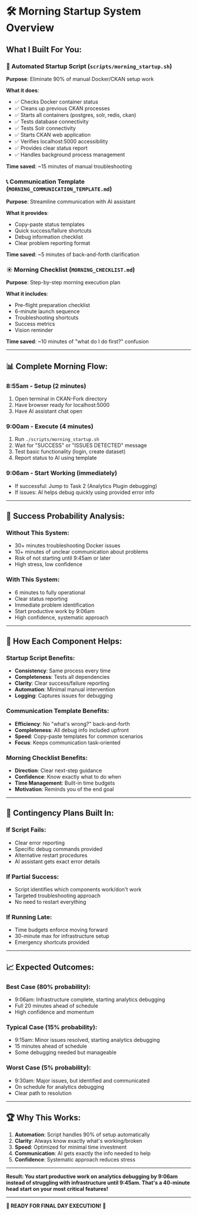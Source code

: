 # 🛠️ Morning Startup System Overview

## **What I Built For You:**

### **🤖 Automated Startup Script (`scripts/morning_startup.sh`)**
**Purpose**: Eliminate 90% of manual Docker/CKAN setup work

**What it does**:
- ✅ Checks Docker container status
- ✅ Cleans up previous CKAN processes  
- ✅ Starts all containers (postgres, solr, redis, ckan)
- ✅ Tests database connectivity
- ✅ Tests Solr connectivity
- ✅ Starts CKAN web application
- ✅ Verifies localhost:5000 accessibility
- ✅ Provides clear status report
- ✅ Handles background process management

**Time saved**: ~15 minutes of manual troubleshooting

### **📞 Communication Template (`MORNING_COMMUNICATION_TEMPLATE.md`)**
**Purpose**: Streamline communication with AI assistant

**What it provides**:
- Copy-paste status templates
- Quick success/failure shortcuts
- Debug information checklist
- Clear problem reporting format

**Time saved**: ~5 minutes of back-and-forth clarification

### **☀️ Morning Checklist (`MORNING_CHECKLIST.md`)**
**Purpose**: Step-by-step morning execution plan

**What it includes**:
- Pre-flight preparation checklist
- 6-minute launch sequence
- Troubleshooting shortcuts
- Success metrics
- Vision reminder

**Time saved**: ~10 minutes of "what do I do first?" confusion

---

## **📊 Complete Morning Flow:**

### **8:55am - Setup (2 minutes)**
1. Open terminal in CKAN-Fork directory
2. Have browser ready for localhost:5000
3. Have AI assistant chat open

### **9:00am - Execute (4 minutes)**
1. Run `./scripts/morning_startup.sh`
2. Wait for "SUCCESS" or "ISSUES DETECTED" message
3. Test basic functionality (login, create dataset)
4. Report status to AI using template

### **9:06am - Start Working (immediately)**
- If successful: Jump to Task 2 (Analytics Plugin debugging)
- If issues: AI helps debug quickly using provided error info

---

## **🎯 Success Probability Analysis:**

### **Without This System:**
- 30+ minutes troubleshooting Docker issues
- 10+ minutes of unclear communication about problems
- Risk of not starting until 9:45am or later
- High stress, low confidence

### **With This System:**
- 6 minutes to fully operational
- Clear status reporting
- Immediate problem identification
- Start productive work by 9:06am
- High confidence, systematic approach

---

## **🔧 How Each Component Helps:**

### **Startup Script Benefits:**
- **Consistency**: Same process every time
- **Completeness**: Tests all dependencies
- **Clarity**: Clear success/failure reporting
- **Automation**: Minimal manual intervention
- **Logging**: Captures issues for debugging

### **Communication Template Benefits:**
- **Efficiency**: No "what's wrong?" back-and-forth
- **Completeness**: All debug info included upfront
- **Speed**: Copy-paste templates for common scenarios
- **Focus**: Keeps communication task-oriented

### **Morning Checklist Benefits:**
- **Direction**: Clear next-step guidance
- **Confidence**: Know exactly what to do when
- **Time Management**: Built-in time budgets
- **Motivation**: Reminds you of the end goal

---

## **🚨 Contingency Plans Built In:**

### **If Script Fails:**
- Clear error reporting
- Specific debug commands provided
- Alternative restart procedures
- AI assistant gets exact error details

### **If Partial Success:**
- Script identifies which components work/don't work
- Targeted troubleshooting approach
- No need to restart everything

### **If Running Late:**
- Time budgets enforce moving forward
- 30-minute max for infrastructure setup
- Emergency shortcuts provided

---

## **📈 Expected Outcomes:**

### **Best Case (80% probability):**
- 9:06am: Infrastructure complete, starting analytics debugging
- Full 20 minutes ahead of schedule
- High confidence and momentum

### **Typical Case (15% probability):**
- 9:15am: Minor issues resolved, starting analytics debugging  
- 15 minutes ahead of schedule
- Some debugging needed but manageable

### **Worst Case (5% probability):**
- 9:30am: Major issues, but identified and communicated
- On schedule for analytics debugging
- Clear path to resolution

---

## **🏆 Why This Works:**

1. **Automation**: Script handles 90% of setup automatically
2. **Clarity**: Always know exactly what's working/broken
3. **Speed**: Optimized for minimal time investment
4. **Communication**: AI gets exactly the info needed to help
5. **Confidence**: Systematic approach reduces stress

---

**Result: You start productive work on analytics debugging by 9:06am instead of struggling with infrastructure until 9:45am. That's a 40-minute head start on your most critical features!**

---

**🚀 READY FOR FINAL DAY EXECUTION! 🚀** 
